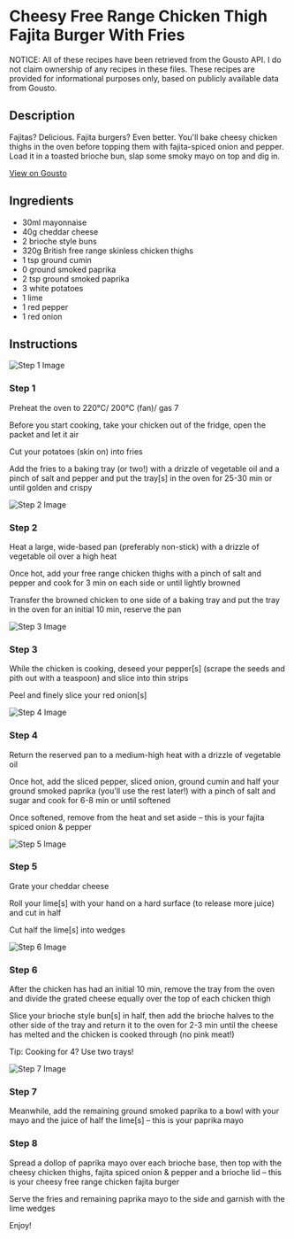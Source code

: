 # Cheesy Free Range Chicken Thigh Fajita Burger With Fries

NOTICE: All of these recipes have been retrieved from the Gousto API. I do not claim ownership of any recipes in these files. These recipes are provided for informational purposes only, based on publicly available data from Gousto.

## Description

Fajitas? Delicious. Fajita burgers? Even better. You'll bake cheesy chicken thighs in the oven before topping them with fajita-spiced onion and pepper. Load it in a toasted brioche bun, slap some smoky mayo on top and dig in. 

[View on Gousto](https://www.gousto.co.uk/recipes/cookbook/cheesy-free-range-chicken-thigh-fajita-burger-with-fries)

## Ingredients

- 30ml mayonnaise
- 40g cheddar cheese
- 2 brioche style buns
- 320g British free range skinless chicken thighs
- 1 tsp ground cumin
- 0 ground smoked paprika
- 2 tsp ground smoked paprika
- 3 white potatoes
- 1 lime
- 1 red pepper
- 1 red onion

## Instructions

![Step 1 Image](https://production-media.gousto.co.uk/cms/recipe-step-image/step-1-1712069826983-x200.jpg)

### Step 1

Preheat the oven to 220°C/ 200°C (fan)/ gas 7

Before you start cooking, take your chicken out of the fridge, open the packet and let it air

Cut your potatoes (skin on) into fries

Add the fries to a baking tray (or two!) with a drizzle of vegetable oil and a pinch of salt and pepper and put the tray[s] in the oven for 25-30 min or until golden and crispy

![Step 2 Image](https://production-media.gousto.co.uk/cms/recipe-step-image/step-2-1712069831464-x200.jpg)

### Step 2

Heat a large, wide-based pan (preferably non-stick) with a drizzle of vegetable oil over a high heat

Once hot, add your free range chicken thighs with a pinch of salt and pepper and cook for 3 min on each side or until lightly browned

Transfer the browned chicken to one side of a baking tray and put the tray in the oven for an initial 10 min, reserve the pan

![Step 3 Image](https://production-media.gousto.co.uk/cms/recipe-step-image/step-3-1712069835456-x200.jpg)

### Step 3

While the chicken is cooking, deseed your pepper[s] (scrape the seeds and pith out with a teaspoon) and slice into thin strips

Peel and finely slice your red onion[s]

![Step 4 Image](https://production-media.gousto.co.uk/cms/recipe-step-image/step-4-1712069839379-x200.jpg)

### Step 4

Return the reserved pan to a medium-high heat with a drizzle of vegetable oil

Once hot, add the sliced pepper, sliced onion, ground cumin and half your ground smoked paprika (you'll use the rest later!) with a pinch of salt and sugar and cook for 6-8 min or until softened

Once softened, remove from the heat and set aside – this is your fajita spiced onion & pepper

![Step 5 Image](https://production-media.gousto.co.uk/cms/recipe-step-image/step-5-1712069844270-x200.jpg)

### Step 5

Grate your cheddar cheese

Roll your lime[s] with your hand on a hard surface (to release more juice) and cut in half

Cut half the lime[s] into wedges

![Step 6 Image](https://production-media.gousto.co.uk/cms/recipe-step-image/step-6-1712069848132-x200.jpg)

### Step 6

After the chicken has had an initial 10 min, remove the tray from the oven and divide the grated cheese equally over the top of each chicken thigh

Slice your brioche style bun[s] in half, then add the brioche halves to the other side of the tray and return it to the oven for 2-3 min until the cheese has melted and the chicken is cooked through (no pink meat!)

Tip: Cooking for 4? Use two trays!

![Step 7 Image](https://production-media.gousto.co.uk/cms/recipe-step-image/step-7-1712069851997-x200.jpg)

### Step 7

Meanwhile, add the remaining ground smoked paprika to a bowl with your mayo and the juice of half the lime[s] – this is your paprika mayo

### Step 8

Spread a dollop of paprika mayo over each brioche base, then top with the cheesy chicken thighs, fajita spiced onion & pepper and a brioche lid – this is your cheesy free range chicken fajita burger

Serve the fries and remaining paprika mayo to the side and garnish with the lime wedges

Enjoy!

